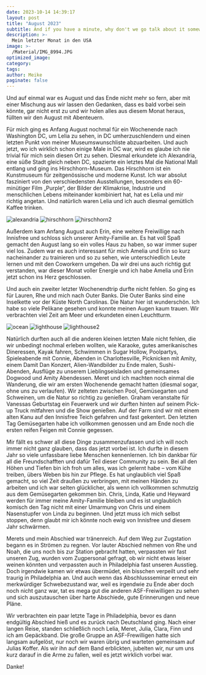 ```yaml
---
date: 2023-10-14 14:39:17
layout: post
title: "August 2023"
subtitle: And if you have a minute, why don't we go talk about it somewhere only we know? This could be the end of everything so, why don't we go somewhere only we know?
description: >-
  Mein letzter Monat in den USA	
image: >-
  /Material/IMG_8994.JPG
optimized_image:
category:
tags:
author: Meike
paginate: false
---
```


Und auf einmal war es August und das Ende nicht mehr so fern, aber mit einer Mischung aus wir lassen den Gedanken, dass es bald vorbei sein könnte, gar nicht erst zu und wir holen alles aus diesem Monat heraus, füllten wir den August mit Abenteuern.

Für mich ging es Anfang August nochmal für ein Wochenende nach Washington DC, um Lelia zu sehen, in DC umherzuschlendern und einen letzten Punkt von meiner Museumswunschliste abzuarbeiten. Und auch jetzt, wo ich wirklich schon einige Male in DC war, wird es glaube ich nie trivial für mich sein diesen Ort zu sehen. Diesmal erkundete ich Alexandria, eine süße Stadt gleich neben DC, spazierte ein letztes Mal die National Mall entlang und ging ins Hirschhorn-Museum. Das Hirschhorn ist ein Kunstmuseum für zeitgenössische und moderne Kunst. Ich war absolut fasziniert von den verschiedensten Ausstellungen, besonders ein 60-minütiger Film „Purple“, der Bilder der Klimakrise, Industrie und menschlichen Lebens miteinander kombiniert hat, hat es Lelia und mir richtig angetan. Und natürlich waren Lelia und ich auch diesmal gemütlich Kaffee trinken. 

<img src="/Material/IMG_8946.JPG" alt="alexandria">
<img src="/Material/IMG_8954 - Kopie.JPG" alt="hirschhorn">
<img src="/Material/IMG_8958 - Kopie.JPG" alt="hirschhorn2">

Außerdem kam Anfang August auch Erin, eine weitere Freiwillige nach Innisfree und schloss sich unserer Amity-Familie an. Es hat voll Spaß gemacht den August lang so ein volles Haus zu haben, so war immer super viel los. Zudem war es auch interessant für mich Amelia und Erin so kurz nacheinander zu trainieren und so zu sehen, wie unterschiedlich Leute lernen und mit den Coworkern umgehen. Da wir drei uns auch richtig gut verstanden, war dieser Monat voller Energie und ich habe Amelia und Erin jetzt schon ins Herz geschlossen.

Und auch ein zweiter letzter Wochenendtrip durfte nicht fehlen. So ging es für Lauren, Rhe und mich nach Outer Banks. Die Outer Banks sind eine Inselkette vor der Küste North Carolinas. Die Natur hier ist wunderschön. Ich habe so viele Pelikane gesehen und konnte meinen Augen kaum trauen. Wir verbrachten viel Zeit am Meer und erkundeten einen Leuchtturm. 

<img src="/Material/IMG_9041.JPG" alt="ocean">
<img src="/Material/IMG_E9059.JPG" alt="lighthouse">
<img src="/Material/IMG_9055.JPG" alt="lighthouse2">

Natürlich durften auch all die anderen kleinen letzten Male nicht fehlen, die wir unbedingt nochmal erleben wollten, wie Karaoke, gutes amerikanisches Dineressen, Kayak fahren, Schwimmen in Sugar Hollow, Poolpartys, Spieleabende mit Connie, Abenden in Charlottesville, Picknicken mit Amity, einem Damit Dan Konzert, Alien-Wandbilder zu Ende malen, Sushi-Abenden, Ausflüge zu unserem Lieblingseisladen und gemeinsames Dogwood und Amity Abendessen. Meret und ich machten noch einmal die Wanderung, die wir am ersten Wochenende gemacht hatten (diesmal sogar, ohne uns zu verlaufen). Wir zelteten zwischen Pool, Gemüsegarten und Schweinen, um die Natur so richtig zu genießen. Graham veranstalte für Vanessas Geburtstag ein Feuerwerk und wir durften hinten auf seinem Pick-up Truck mitfahren und die Show genießen. Auf der Farm sind wir mit einem alten Kanu auf den Innisfree Teich gefahren und fast gekentert. Den letzten Tag Gemüsegarten habe ich vollkommen genossen und am Ende noch die ersten reifen Feigen mit Connie gegessen.

Mir fällt es schwer all diese Dinge zusammenzufassen und ich will noch immer nicht ganz glauben, dass das jetzt vorbei ist. Ich durfte in diesem Jahr so viele unfassbare liebe Menschen kennenlernen. Ich bin dankbar für all die Freundschafften und dafür Teil dieser Community zu sein. Bei all den Höhen und Tiefen bin ich froh um alles, was ich gelernt habe – vom Kühe treiben, übers Weben bis hin zur Pflege. Es hat unglaublich viel Spaß gemacht, so viel Zeit draußen zu verbringen, mit meinen Händen zu arbeiten und ich war selten glücklicher, als wenn ich vollkommen schmutzig aus dem Gemüsegarten gekommen bin. Chris, Linda, Katie und Heyward werden für immer meine Amity-Familie bleiben und es ist unglaublich komisch den Tag nicht mit einer Umarmung von Chris und einem Nasenstupfer von Linda zu beginnen. Und jetzt muss ich mich selbst stoppen, denn glaubt mir ich könnte noch ewig von Innisfree und diesem Jahr schwärmen. 

Merets und mein Abschied war tränenreich. Auf dem Weg zur Zugstation begann es in Strömen zu regnen. Vor lauter Abschied nehmen von Rhe und Noah, die uns noch bis zur Station gebracht hatten, verpassten wir fast unseren Zug, wurden vom Zugpersonal gefragt, ob wir nicht etwas leiser weinen könnten und verpassten auch in Philadelphia fast unseren Ausstieg. Doch irgendwie kamen wir etwas übermüdet, ein bisschen verpeilt und sehr traurig in Philadelphia an. Und auch wenn das Abschlussseminar erneut ein merkwürdiger Schwebezustand war, weil es irgendwie zu Ende aber doch noch nicht ganz war, tat es mega gut die anderen ASF-Freiwilligen zu sehen und sich auszutauschen über harte Abschiede, gute Erinnerungen und neue Pläne. 

Wir verbrachten ein paar letzte Tage in Philadelphia, bevor es dann endgültig Abschied hieß und es zurück nach Deutschland ging. Nach einer langen Reise, standen schließlich noch Lelia, Meret, Julia, Clara, Finn und ich am Gepäckband. Die große Gruppe an ASF-Frewilligen hatte sich langsam aufgelöst, nur noch wir waren übrig und warteten gemeinsam auf Julias Koffer. Als wir ihn auf dem Band erblickten, jubelten wir, nur um uns kurz darauf in die Arme zu fallen, weil es jetzt wirklich vorbei war.

Danke!
